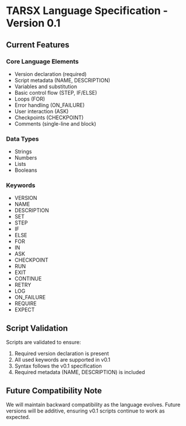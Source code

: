 # TARSX Language Specification - Version 0.1

## Current Features

### Core Language Elements

- Version declaration (required)
- Script metadata (NAME, DESCRIPTION)
- Variables and substitution
- Basic control flow (STEP, IF/ELSE)
- Loops (FOR)
- Error handling (ON_FAILURE)
- User interaction (ASK)
- Checkpoints (CHECKPOINT)
- Comments (single-line and block)

### Data Types

- Strings
- Numbers
- Lists
- Booleans

### Keywords

- VERSION
- NAME
- DESCRIPTION
- SET
- STEP
- IF
- ELSE
- FOR
- IN
- ASK
- CHECKPOINT
- RUN
- EXIT
- CONTINUE
- RETRY
- LOG
- ON_FAILURE
- REQUIRE
- EXPECT

## Script Validation

Scripts are validated to ensure:

1. Required version declaration is present
2. All used keywords are supported in v0.1
3. Syntax follows the v0.1 specification
4. Required metadata (NAME, DESCRIPTION) is included

## Future Compatibility Note

We will maintain backward compatibility as the language evolves. Future versions will be additive, ensuring v0.1 scripts continue to work as expected.
